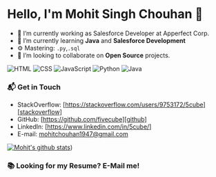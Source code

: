 # Hello, I'm Mohit Singh Chouhan 👋
- 🔭 I’m currently working as Salesforce Developer at Apperfect Corp.
- 🌱 I’m currently learning **Java** and **Salesforce Development**
- ⚙️ Mastering: `.py`,`.sql`
- 👯 I’m looking to collaborate on **Open Source** projects.


![HTML](https://img.shields.io/badge/HTML-Intermediate-orange)
![CSS](https://img.shields.io/badge/CSS-Intermediate-red)
![JavaScript](https://img.shields.io/badge/Javascript-Intermediate-yellow)
![Python](https://img.shields.io/badge/Python-Expert-brightgreen)
![Java](https://img.shields.io/badge/Java-Beginner-orange)

### 📬 Get in Touch

- StackOverflow: [https://stackoverflow.com/users/9753172/5cube][stackoverflow]
- GitHub: [https://github.com/fivecube][github]
- LinkedIn: [https://www.linkedin.com/in/5cube/]
- E-mail: mohitchouhan1947@gmail.com

[![Mohit's github stats](https://github-readme-stats.vercel.app/api?username=fivecube)](https://github.com/fivecube/github-readme-stats))

### 📚 Looking for my Resume? E-Mail me!

